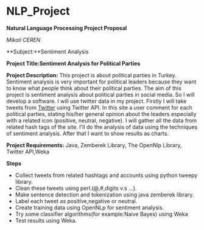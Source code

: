 # NLP_Project
**Natural Language Processing Project Proposal**

*Mikail CEREN*

**Subject:**Sentiment Analysis

**Project Title:Sentiment Analysis for Political Parties**

**Project Description:** 
     This project is about political parties in Turkey. Sentiment analysis is very important for political leaders  because they want to know what people think about their political parties. The aim of this project is sentiment analysis about political parties in social media. So I will develop a software. I will use twitter data in my project. Firstly I will take tweets from [Twitter](www.twitter.com) using Twitter API. In this site a user comment for each political parties, stating his/her general opinion about the leaders especially with a related icon (positive, neutral, negative). I will gather all the data from related hash tags  of the site. I'll do the analysis of data using the techniques of sentiment analysis. After that I want to show results as charts.

**Project Requirements:** Java, Zemberek Library, The OpenNlp Library, Twitter API,Weka 

**Steps**
- Collect tweets from related hashtags and accounts using python tweepy library.
- Clean these tweets using perl.(@,#,digits v.s ...).
- Make sentence detection and tokenization using java zemberek library.
- Label each tweet as positive,negative or neutral.
- Create training data using OpenNLp for sentiment analysis.
- Try some classifier algorithms(for example:Naive Bayes) using Weka
- Test results using Weka.
